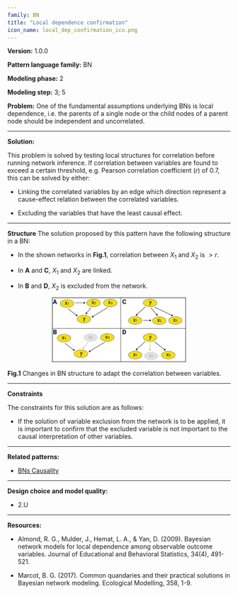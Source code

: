 ```yaml
---
family: BN
title: "Local dependence confirmation"
icon_name: local_dep_confirmation_ico.png
---
```


**Version:** 1.0.0

**Pattern language family:** BN

**Modeling phase:** 2

**Modeling step:** 3; 5

**Problem:**
One of the fundamental assumptions underlying BNs is local dependence, i.e. the parents of a single node or the child nodes of a parent node should be independent and uncorrelated.

***

**Solution:**

This problem is solved by testing local structures for correlation before running network inference. If correlation between variables are found to exceed a certain threshold, e.g. Pearson correlation coefficient $(r)$ of $0.7$, this can be solved by either:

- Linking the correlated variables by an edge which direction represent a cause-effect relation between the correlated variables.

- Excluding the variables that have the least causal effect.

***

**Structure**
The solution proposed by this pattern have the following structure in a BN:

- In the shown networks in **Fig.1**, correlation between $X_1$ and $X_2$ is $>r$.

- In **A** and **C**, $X_1$ and $X_2$ are linked.

- In **B** and **D**, $X_2$ is excluded from the network.

<p align= "center">
<img src="./images/VarCorr.png" style="width:60%">
</p>
<b>Fig.1</b> Changes in BN structure to adapt the correlation between variables.

***

**Constraints**

The constraints for this solution are as follows:

- If the solution of variable exclusion from the network is to be applied, it is important to confirm that the excluded variable is not important to the causal interpretation of other variables.

***

**Related patterns:**

- <span><a href="{{- site.baseurl -}}{%- link _patterns/causal_bns.md -%}">BNs Causality</a></span>

***

**Design choice and model quality:**

- 2.U

***

**Resources:**

- Almond, R. G., Mulder, J., Hemat, L. A., & Yan, D. (2009). Bayesian network models for local dependence among observable outcome variables. Journal of Educational and Behavioral Statistics, 34(4), 491-521.

- Marcot, B. G. (2017). Common quandaries and their practical solutions in Bayesian network modeling. Ecological Modelling, 358, 1-9.
